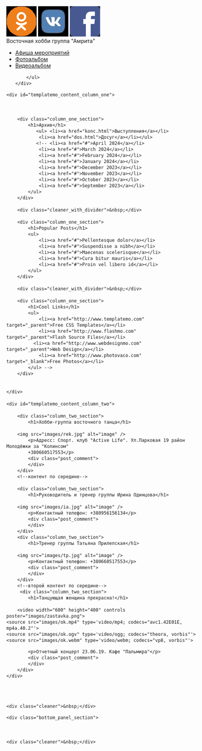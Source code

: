 <!DOCTYPE html PUBLIC "-//W3C//DTD XHTML 1.0 Transitional//EN" "http://www.w3.org/TR/xhtml1/DTD/xhtml1-transitional.dtd">
<html xmlns="http://www.w3.org/1999/xhtml">
<head>
    <link rel="shortcut icon" href="images/favicon.ico" type="image/x-icon">
<meta http-equiv="Content-Type" content="text/html; charset=utf-8" />
<title>Амрита</title>
<meta name="keywords" content="free design template, CSS template, HTML website" />
<meta name="description" content="Free Design Template, Free CSS Website, XHTML CSS layout" />
<link href="templatemo_style.css" rel="stylesheet" type="text/css" />
</head>
<body>
    <a href="https://ok.ru/group/57543559938096" class="odn"><img src="images/odn.png"></a>
    <a href="https://vk.com/club122754955" class="vk"><img src="images/vk.jpg"></a>
    <a href="https://www.facebook.com/groups/119526445434923" class="fb"><img src="images/fb.png"></a>
<!--  Download Free CSS Templates from www.templatemo.com  -->	
<div id="templatemo_header_panel">
	<div id="templatemo_header_section">
    	<div id="templatemo_title_section">Восточная хобби группа "Амрита"</div>
        <div id="tagline"></div>
    </div>
</div> <!-- end of haeder -->

<div id="templatemo_menu_panel">
    <div id="templatemo_menu_section">
        <ul>
            <li><a href="afisha.html"  class="current">Афиша мероприятий</a></li>
            <li><a href="fotogalare.html" class="current">Фотоальбом</a></li>
            <li><a href="videogalare.html" class="current">Видеоальбом</a></li>
                        
                                  
        </ul> 
    </div>
</div> <!-- end of menu -->

<div id="templatemo_content">

	<div id="templatemo_content_column_one">
        
        
        
        <div class="column_one_section">
        	<h1>Архив</h1>
               <ul> <li><a href="konc.html">Выступления</a></li>   
                <li><a href="dos.html">Досуг</a></li></ul>
               <!-- <li><a href="#">April 2024</a></li>
                <li><a href="#">March 2024</a></li>
                <li><a href="#">February 2024</a></li>
                <li><a href="#">January 2024</a></li>
                <li><a href="#">December 2023</a></li>
                <li><a href="#">November 2023</a></li>
                <li><a href="#">October 2023</a></li>
                <li><a href="#">September 2023</a></li> 
            </ul>                 
        </div>
        
        <div class="cleaner_with_divider">&nbsp;</div>
        
        <div class="column_one_section">
        	<h1>Popular Posts</h1>
            <ul>
            	<li><a href="#">Pellentesque dolor</a></li>
                <li><a href="#">Suspendisse a nibh</a></li>
                <li><a href="#">Maecenas scelerisque</a></li>
                <li><a href="#">Cura bitur mauris</a></li>
                <li><a href="#">Proin vel libero id</a></li>
            </ul>                  
        </div>
        
        <div class="cleaner_with_divider">&nbsp;</div>
        
        <div class="column_one_section">
        	<h1>Cool Links</h1>
            <ul>
                <li><a href="http://www.templatemo.com" target="_parent">Free CSS Templates</a></li>
                <li><a href="http://www.flashmo.com" target="_parent">Flash Source Files</a></li>
              <li><a href="http://www.webdesignmo.com" target="_parent">Web Design</a></li>
                <li><a href="http://www.photovaco.com" target="_blank">Free Photos</a></li>
            </ul> -->                 
        </div>
        
        
    </div>
    
   	<div id="templatemo_content_column_two">
    
    	<div class="column_two_section">
			<h1>Хобби-группа восточного танца</h1>
              
	    <img src="images/rek.jpg" alt="image" />
            <p>Адресс: Спорт. клуб "Active Life". Ул.Парковая 19 район Молодёжки за "Колинсом"
            +380660517553</p>
			<div class="post_comment">    
            </div>        
        </div>
        <!--контент по середине-->
       
        <div class="column_two_section">
			<h1>Руководитель и тренер группы Ирина Одинцова</h1>
              
	    <img src="images/ia.jpg" alt="image" />
            <p>Контактный телефон: +380956156134</p>
            <div class="post_comment">  
            </div>        
        </div>
        <div class="column_two_section">
            <h1>Тренер группы Татьяна Прилепская</h1>
              
        <img src="images/tp.jpg" alt="image" />
            <p>Контактный телефон: +380660517553</p>
            <div class="post_comment">   
            </div>        
        </div>
        <!--второй контент по середине-->
         <div class="column_two_section">
            <h1>Танцующая женщина прекрасна!</h1>
              
        <video width="600" height="400" controls poster="images/zastavka.png">
    <source src="images/ok.mp4" type='video/mp4; codecs="avc1.42E01E, mp4a.40.2"'>
    <source src="images/ok.ogv" type='video/ogg; codecs="theora, vorbis"'>
    <source src="images/ok.webm" type='video/webm; codecs="vp8, vorbis"'>
</video>
            
            <p>Отчетный концерт 23.06.19. Кафе "Пальмира"</p>
            <div class="post_comment">   
            </div>        
        </div>
    </div>
    
	
    	   
    
    <div class="cleaner">&nbsp;</div>
</div> <!-- end of content -->

<div id="templatemo_bottom_panel">

    <div class="bottom_panel_section">
    
    

    <div class="cleaner">&nbsp;</div>
</div> <!-- end of bottom panel -->
</body>
</html>



<!---->
